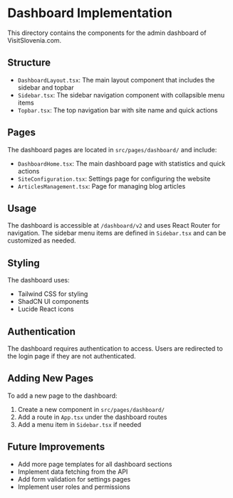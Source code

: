 # Dashboard Implementation

This directory contains the components for the admin dashboard of VisitSlovenia.com.

## Structure

- `DashboardLayout.tsx`: The main layout component that includes the sidebar and topbar
- `Sidebar.tsx`: The sidebar navigation component with collapsible menu items
- `Topbar.tsx`: The top navigation bar with site name and quick actions

## Pages

The dashboard pages are located in `src/pages/dashboard/` and include:

- `DashboardHome.tsx`: The main dashboard page with statistics and quick actions
- `SiteConfiguration.tsx`: Settings page for configuring the website
- `ArticlesManagement.tsx`: Page for managing blog articles

## Usage

The dashboard is accessible at `/dashboard/v2` and uses React Router for navigation. The sidebar menu items are defined in `Sidebar.tsx` and can be customized as needed.

## Styling

The dashboard uses:
- Tailwind CSS for styling
- ShadCN UI components
- Lucide React icons

## Authentication

The dashboard requires authentication to access. Users are redirected to the login page if they are not authenticated.

## Adding New Pages

To add a new page to the dashboard:

1. Create a new component in `src/pages/dashboard/`
2. Add a route in `App.tsx` under the dashboard routes
3. Add a menu item in `Sidebar.tsx` if needed

## Future Improvements

- Add more page templates for all dashboard sections
- Implement data fetching from the API
- Add form validation for settings pages
- Implement user roles and permissions
